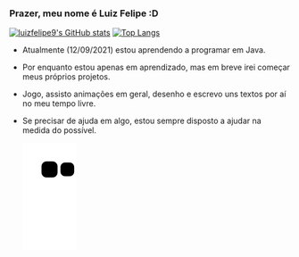 ### Prazer, meu nome é Luiz Felipe :D

[![luizfelipe9's GitHub stats](https://github-readme-stats.vercel.app/api?username=luizfelipe9&show_icons=true&theme=tokyonight)](https://github.com/luizfelipe9/github-readme-stats) [![Top Langs](https://github-readme-stats.vercel.app/api/top-langs/?username=luizfelipe9&layout=compact)](https://github.com/luizfelipe9/github-readme-stats) 

- Atualmente (12/09/2021) estou aprendendo a programar em Java.
- Por enquanto estou apenas em aprendizado, mas em breve irei começar meus próprios projetos.
- Jogo, assisto animações em geral, desenho e escrevo uns textos por aí no meu tempo livre.
- Se precisar de ajuda em algo, estou sempre disposto a ajudar na medida do possível.



  ![Snake animation](https://github.com/rafaballerini/rafaballerini/blob/output/github-contribution-grid-snake.svg)
